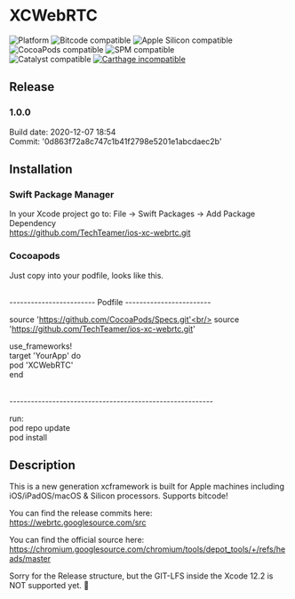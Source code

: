 # XCWebRTC
![Platform](https://img.shields.io/badge/Platform-iOS%20&%20macOS-orange.svg)
![Bitcode compatible](https://img.shields.io/badge/Bitcode-compatible-green.svg)
![Apple Silicon compatible](https://img.shields.io/badge/Apple%20Silicon-compatible-green.svg)
![CocoaPods compatible](https://img.shields.io/badge/CocoaPods-compatible-green.svg)
![SPM compatible](https://img.shields.io/badge/Swift%20Package%20Manager-compatible-green.svg)<br/>
![Catalyst compatible](https://img.shields.io/badge/Catalyst-incompatible-red.svg)
[![Carthage incompatible](https://img.shields.io/badge/Carthage-incompatible-red.svg?style=flat)](https://github.com/Carthage/Carthage)


## Release

### 1.0.0
Build date: 2020-12-07 18:54<br/>
Commit: '0d863f72a8c747c1b41f2798e5201e1abcdaec2b'

## Installation
### Swift Package Manager
In your Xcode project go to: File -> Swift Packages -> Add Package Dependency<br/>
https://github.com/TechTeamer/ios-xc-webrtc.git


### Cocoapods
Just copy into your podfile, looks like this.<br/>

<br/>------------------------ Podfile ------------------------

source 'https://github.com/CocoaPods/Specs.git'<br/>
source 'https://github.com/TechTeamer/ios-xc-webrtc.git'

  use_frameworks!<br/>
  target 'YourApp' do<br/>
    pod 'XCWebRTC'<br/>
  end
  
<br/>---------------------------------------------------------

run:<br/>
pod repo update<br/>
pod install<br/>

## Description
This is a new generation xcframework is built for Apple machines including iOS/iPadOS/macOS & Silicon processors.
Supports bitcode!

You can find the release commits here:
https://webrtc.googlesource.com/src

You can find the official source here:
https://chromium.googlesource.com/chromium/tools/depot_tools/+/refs/heads/master

Sorry for the Release structure, but the GIT-LFS inside the Xcode 12.2 is NOT supported yet. 🙁


